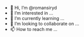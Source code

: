 - 👋 Hi, I’m @romansiryd
- 👀 I’m interested in ...
- 🌱 I’m currently learning ...
- 💞️ I’m looking to collaborate on ...
- 📫 How to reach me ...

<!---
romansiryd/romansiryd is a ✨ special ✨ repository because its `README.md` (this file) appears on your GitHub profile.
You can click the Preview link to take a look at your changes.
--->

